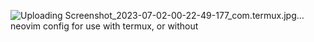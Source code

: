 ![Uploading Screenshot_2023-07-02-00-22-49-177_com.termux.jpg…]()
neovim config for use with termux, or without
